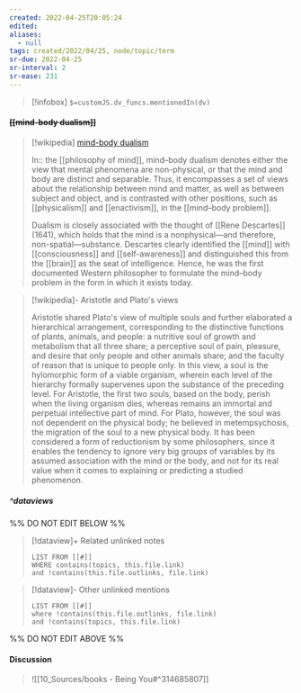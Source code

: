```yaml
---
created: 2022-04-25T20:05:24 
edited: 
aliases:
  - null
tags: created/2022/04/25, node/topic/term
sr-due: 2022-04-25
sr-interval: 2
sr-ease: 231
---
```

> [!infobox]
`$=customJS.dv_funcs.mentionedIn(dv)`

#### <s class="topic-title">[[mind-body dualism]]</s>

> [!wikipedia] [mind-body dualism](https://en.wikipedia.org/wiki/Mind%E2%80%93body%20dualism)
> 
> In:: the [[philosophy of mind]], 
> mind–body dualism denotes either the view that mental phenomena are non-physical, or that the mind and body are distinct and separable. Thus, it encompasses a set of views about the relationship between mind and matter, as well as between subject and object, and is contrasted with other positions, such as [[physicalism]] and [[enactivism]], in the [[mind–body problem]].
> 
> Dualism is closely associated with the thought of [[Rene Descartes]] (1641), which holds that the mind is a nonphysical—and therefore, non-spatial—substance. Descartes clearly identified the [[mind]] with [[consciousness]] and [[self-awareness]] and distinguished this from the [[brain]] as the seat of intelligence. Hence, he was the first documented Western philosopher to formulate the mind–body problem in the form in which it exists today.
>

> [!wikipedia]- Aristotle and Plato's views
> 
> Aristotle shared Plato's view of multiple souls and further elaborated a hierarchical arrangement, corresponding to the distinctive functions of plants, animals, and people: a nutritive soul of growth and metabolism that all three share; a perceptive soul of pain, pleasure, and desire that only people and other animals share; and the faculty of reason that is unique to people only. In this view, a soul is the hylomorphic form of a viable organism, wherein each level of the hierarchy formally supervenes upon the substance of the preceding level. For Aristotle, the first two souls, based on the body, perish when the living organism dies, whereas remains an immortal and perpetual intellective part of mind. For Plato, however, the soul was not dependent on the physical body; he believed in metempsychosis, the migration of the soul to a new physical body. It has been considered a form of reductionism by some philosophers, since it enables the tendency to ignore very big groups of variables by its assumed association with the mind or the body, and not for its real value when it comes to explaining or predicting a studied phenomenon.
> 

##### ^dataviews

%% DO NOT EDIT BELOW %%
> [!dataview]+ Related unlinked notes
> ```dataview
> LIST FROM [[#]]
> WHERE contains(topics, this.file.link)
> and !contains(this.file.outlinks, file.link)
> ```
 
> [!dataview]- Other unlinked mentions
> ```dataview
> LIST FROM [[#]]
> where !contains(this.file.outlinks, file.link)
> and !contains(topics, this.file.link)
> ```

%% DO NOT EDIT ABOVE %%

#### Discussion


> ![[10_Sources/books - Being You#^314685807]]
